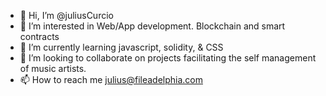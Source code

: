 - 👋 Hi, I’m @juliusCurcio
- 👀 I’m interested in Web/App development. Blockchain and smart contracts
- 🌱 I’m currently learning javascript, solidity, & CSS
- 💞️ I’m looking to collaborate on projects facilitating the self management of music artists.
- 📫 How to reach me julius@fileadelphia.com
<!---
juliusCurcio/juliusCurcio is a ✨ special ✨ repository because its `README.md` (this file) appears on your GitHub profile.
You can click the Preview link to take a look at your changes.
--->
